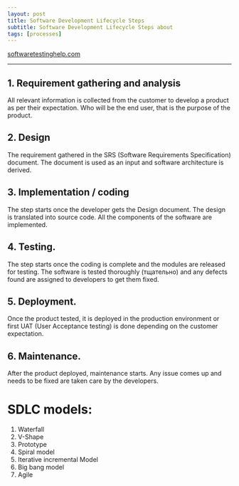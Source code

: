 ```yaml
---
layout: post
title: Software Development Lifecycle Steps
subtitle: Software Development Lifecycle Steps about
tags: [processes]
---
```


[softwaretestinghelp.com](https://www.softwaretestinghelp.com/software-development-life-cycle-sdlc/)

---

## 1. Requirement gathering and analysis

All relevant information is collected from the customer to develop a product as per their expectation. Who will be the end user, that is the purpose of the product.

## 2. Design

The requirement gathered in the SRS (Software Requirements Specification) document. The document is used as an input and software architecture is derived.

## 3. Implementation / coding

The step starts once the developer gets the Design document. The design is translated into source code. All the components of the software are implemented.

## 4. Testing.

The step starts once the coding is complete and the modules are released for testing. The software is tested thoroughly (тщательно) and any defects found are assigned to developers to get them fixed.

## 5. Deployment.

Once the product tested, it is deployed in the production environment or first UAT (User Acceptance testing) is done depending on the customer expectation.

## 6. Maintenance.

After the product deployed, maintenance starts. Any issue comes up and needs to be fixed are taken care by the developers.

# SDLC models:

1. Waterfall
2. V-Shape
3. Prototype
4. Spiral model
5. Iterative incremental Model
6. Big bang model
7. Agile